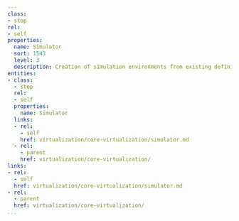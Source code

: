 ```yaml
---
class:
- stop
rel:
- self
properties:
  name: Simulator
  sort: 1543
  level: 3
  description: Creation of simulation environments from existing definitions.
entities:
- class:
  - stop
  rel:
  - self
  properties:
    name: Simulator
  links:
  - rel:
    - self
    href: virtualization/core-virtualization/simulator.md
  - rel:
    - parent
    href: virtualization/core-virtualization/
links:
- rel:
  - self
  href: virtualization/core-virtualization/simulator.md
- rel:
  - parent
  href: virtualization/core-virtualization/
...
```

